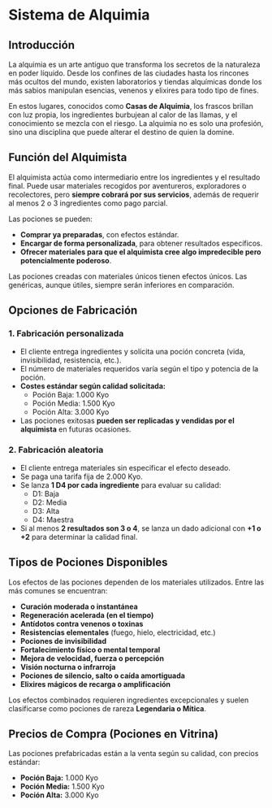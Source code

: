 # Sistema de Alquimia  

## Introducción  
La alquimia es un arte antiguo que transforma los secretos de la naturaleza en poder líquido. Desde los confines de las ciudades hasta los rincones más ocultos del mundo, existen laboratorios y tiendas alquímicas donde los más sabios manipulan esencias, venenos y elixires para todo tipo de fines.

En estos lugares, conocidos como **Casas de Alquimia**, los frascos brillan con luz propia, los ingredientes burbujean al calor de las llamas, y el conocimiento se mezcla con el riesgo. La alquimia no es solo una profesión, sino una disciplina que puede alterar el destino de quien la domine.

## Función del Alquimista  

El alquimista actúa como intermediario entre los ingredientes y el resultado final. Puede usar materiales recogidos por aventureros, exploradores o recolectores, pero **siempre cobrará por sus servicios**, además de requerir al menos 2 o 3 ingredientes como pago parcial.

Las pociones se pueden:

- **Comprar ya preparadas**, con efectos estándar.
- **Encargar de forma personalizada**, para obtener resultados específicos.
- **Ofrecer materiales para que el alquimista cree algo impredecible pero potencialmente poderoso**.

Las pociones creadas con materiales únicos tienen efectos únicos. Las genéricas, aunque útiles, siempre serán inferiores en comparación.

## Opciones de Fabricación  

### 1. Fabricación personalizada  
- El cliente entrega ingredientes y solicita una poción concreta (vida, invisibilidad, resistencia, etc.).  
- El número de materiales requeridos varía según el tipo y potencia de la poción.  
- **Costes estándar según calidad solicitada:**  
  - Poción Baja: 1.000 Kyo  
  - Poción Media: 1.500 Kyo  
  - Poción Alta: 3.000 Kyo  
- Las pociones exitosas **pueden ser replicadas y vendidas por el alquimista** en futuras ocasiones.

### 2. Fabricación aleatoria  
- El cliente entrega materiales sin especificar el efecto deseado.  
- Se paga una tarifa fija de 2.000 Kyo.  
- Se lanza **1 D4 por cada ingrediente** para evaluar su calidad:
  - D1: Baja  
  - D2: Media  
  - D3: Alta  
  - D4: Maestra
-  Si al menos **2 resultados son 3 o 4**, se lanza un dado adicional con **+1 o +2** para determinar la calidad final.

## Tipos de Pociones Disponibles  

Los efectos de las pociones dependen de los materiales utilizados. Entre las más comunes se encuentran:

- **Curación moderada o instantánea**  
- **Regeneración acelerada (en el tiempo)**  
- **Antídotos contra venenos o toxinas**  
- **Resistencias elementales** (fuego, hielo, electricidad, etc.)  
- **Pociones de invisibilidad**  
- **Fortalecimiento físico o mental temporal**  
- **Mejora de velocidad, fuerza o percepción**  
- **Visión nocturna o infrarroja**  
- **Pociones de silencio, salto o caída amortiguada**  
- **Elixires mágicos de recarga o amplificación**

Los efectos combinados requieren ingredientes excepcionales y suelen clasificarse como pociones de rareza **Legendaria o Mítica**.

## Precios de Compra (Pociones en Vitrina)  

Las pociones prefabricadas están a la venta según su calidad, con precios estándar:

- **Poción Baja:** 1.000 Kyo  
- **Poción Media:** 1.500 Kyo  
- **Poción Alta:** 3.000 Kyo
